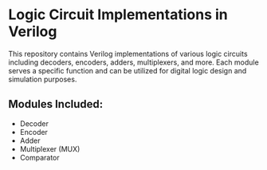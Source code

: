 # Logic Circuit Implementations in Verilog

This repository contains Verilog implementations of various logic circuits including decoders, encoders, adders, multiplexers, and more. Each module serves a specific function and can be utilized for digital logic design and simulation purposes.

## Modules Included:
- Decoder
- Encoder
- Adder
- Multiplexer (MUX)
- Comparator
